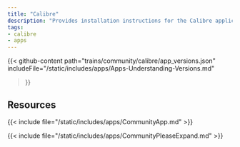 ```yaml
---
title: "Calibre"
description: "Provides installation instructions for the Calibre application in TrueNAS."
tags:
- calibre
- apps
---
```


{{< github-content 
    path="trains/community/calibre/app_versions.json"
	includeFile="/static/includes/apps/Apps-Understanding-Versions.md"
>}}

## Resources

{{< include file="/static/includes/apps/CommunityApp.md" >}}

{{< include file="/static/includes/apps/CommunityPleaseExpand.md" >}}

<!--
<div class="docs-sections">

{{< doc-card title="<appname> Deployments" link="/resources/"
descr="How to deploy and configure the <appname> app." >}}

</div>
-->
